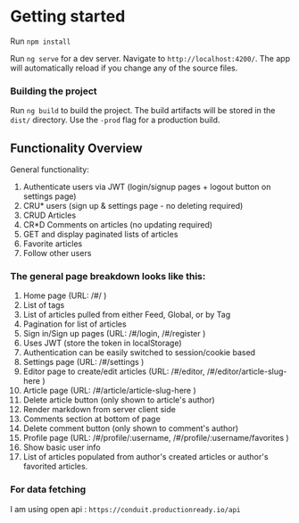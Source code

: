 # Getting started
Run `npm install`

Run `ng serve` for a dev server. Navigate to `http://localhost:4200/`. The app will automatically reload if you change any of the source files.

### Building the project
Run `ng build` to build the project. The build artifacts will be stored in the `dist/` directory. Use the `-prod` flag for a production build.

## Functionality Overview
General functionality:

1. Authenticate users via JWT (login/signup pages + logout button on settings page)
2. CRU* users (sign up & settings page - no deleting required)
3. CRUD Articles
4. CR*D Comments on articles (no updating required)
5. GET and display paginated lists of articles
6. Favorite articles
7. Follow other users

### The general page breakdown looks like this:

1. Home page (URL: /#/ )
2. List of tags
3. List of articles pulled from either Feed, Global, or by Tag
4. Pagination for list of articles
5. Sign in/Sign up pages (URL: /#/login, /#/register )
6. Uses JWT (store the token in localStorage)
7. Authentication can be easily switched to session/cookie based
8. Settings page (URL: /#/settings )
9. Editor page to create/edit articles (URL: /#/editor, /#/editor/article-slug-here )
10. Article page (URL: /#/article/article-slug-here )
11. Delete article button (only shown to article's author)
12. Render markdown from server client side
13. Comments section at bottom of page
14. Delete comment button (only shown to comment's author)
15. Profile page (URL: /#/profile/:username, /#/profile/:username/favorites )
16. Show basic user info
17. List of articles populated from author's created articles or author's favorited articles.

### For data fetching 
I am using open api : ` https://conduit.productionready.io/api `